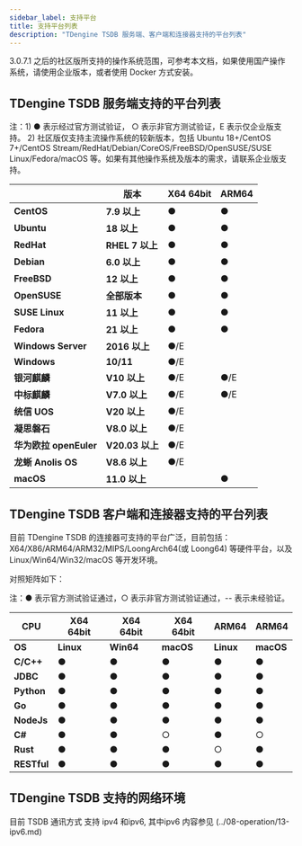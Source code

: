```yaml
---
sidebar_label: 支持平台
title: 支持平台列表
description: "TDengine TSDB 服务端、客户端和连接器支持的平台列表"
---
```


3.0.7.1 之后的社区版所支持的操作系统范围，可参考本文档，如果使用国产操作系统，请使用企业版本，或者使用 Docker 方式安装。

## TDengine TSDB 服务端支持的平台列表

注：1) ● 表示经过官方测试验证， ○ 表示非官方测试验证，E 表示仅企业版支持。
   2) 社区版仅支持主流操作系统的较新版本，包括 Ubuntu 18+/CentOS 7+/CentOS Stream/RedHat/Debian/CoreOS/FreeBSD/OpenSUSE/SUSE Linux/Fedora/macOS 等。如果有其他操作系统及版本的需求，请联系企业版支持。

|                       | **版本**        | **X64 64bit** | **ARM64** |
| ----------------------|----------------| ------------- | --------- |
| **CentOS**            | **7.9 以上**    | ●             | ●         |
| **Ubuntu**            | **18 以上**     | ●             | ●         |
| **RedHat**            | **RHEL 7 以上** | ●             | ●         |
| **Debian**            | **6.0 以上**    | ●             | ●         |
| **FreeBSD**           | **12 以上**     | ●             | ●         |
| **OpenSUSE**          | **全部版本**     | ●             | ●         |
| **SUSE Linux**        | **11 以上**     | ●             | ●         |
| **Fedora**            | **21 以上**     | ●             | ●         |
| **Windows Server**    | **2016 以上**  | ●/E           |           |
| **Windows**           | **10/11**      | ●/E           |           |
| **银河麒麟**           | **V10 以上**     | ●/E           | ●/E      |
| **中标麒麟**           | **V7.0 以上**    | ●/E           | ●/E      |
| **统信 UOS**          | **V20 以上**     | ●/E           |           |
| **凝思磐石**           | **V8.0 以上**    | ●/E           |           |
| **华为欧拉 openEuler** | **V20.03 以上**  | ●/E           |           |
| **龙蜥 Anolis OS**     | **V8.6 以上**   | ●/E           |           |
| **macOS**             | **11.0 以上**   |                | ●         |

## TDengine TSDB 客户端和连接器支持的平台列表

目前 TDengine TSDB 的连接器可支持的平台广泛，目前包括：X64/X86/ARM64/ARM32/MIPS/LoongArch64(或 Loong64) 等硬件平台，以及 Linux/Win64/Win32/macOS 等开发环境。

对照矩阵如下：

注：● 表示官方测试验证通过，○ 表示非官方测试验证通过，-- 表示未经验证。

| **CPU**     | **X64 64bit** | **X64 64bit** | **X64 64bit** | **ARM64** | **ARM64** |
| ----------- | ------------- | ------------- | ------------- | --------- | --------- |
| **OS**      | **Linux**     | **Win64**     | **macOS**     | **Linux** | **macOS** |
| **C/C++**   | ●             | ●             | ●             | ●         | ●         |
| **JDBC**    | ●             | ●             | ●             | ●         | ●         |
| **Python**  | ●             | ●             | ●             | ●         | ●         |
| **Go**      | ●             | ●             | ●             | ●         | ●         |
| **NodeJs**  | ●             | ●             | ●             | ●         | ●         |
| **C#**      | ●             | ●             | ○             | ●         | ○         |
| **Rust**    | ●             | ●             | ●             | ○         | ●         |
| **RESTful** | ●             | ●             | ●             | ●         | ●         |


## TDengine TSDB 支持的网络环境

目前 TSDB 通讯方式 支持 ipv4 和ipv6, 其中ipv6 内容参见 (../08-operation/13-ipv6.md)






